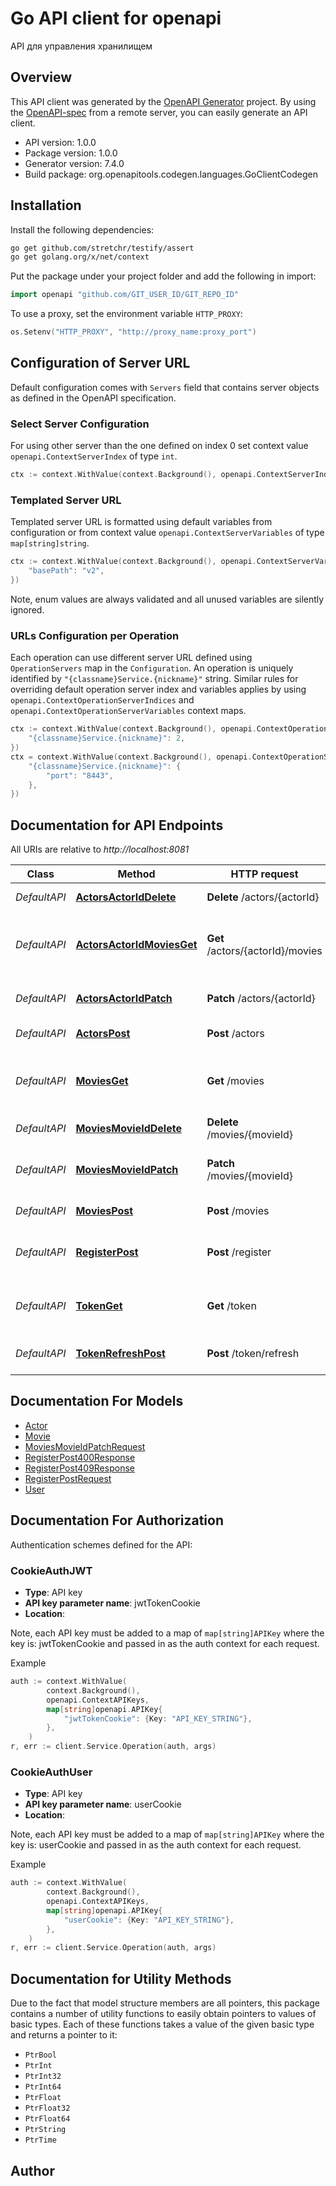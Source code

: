 # Go API client for openapi

API для управления хранилищем

## Overview
This API client was generated by the [OpenAPI Generator](https://openapi-generator.tech) project.  By using the [OpenAPI-spec](https://www.openapis.org/) from a remote server, you can easily generate an API client.

- API version: 1.0.0
- Package version: 1.0.0
- Generator version: 7.4.0
- Build package: org.openapitools.codegen.languages.GoClientCodegen

## Installation

Install the following dependencies:

```sh
go get github.com/stretchr/testify/assert
go get golang.org/x/net/context
```

Put the package under your project folder and add the following in import:

```go
import openapi "github.com/GIT_USER_ID/GIT_REPO_ID"
```

To use a proxy, set the environment variable `HTTP_PROXY`:

```go
os.Setenv("HTTP_PROXY", "http://proxy_name:proxy_port")
```

## Configuration of Server URL

Default configuration comes with `Servers` field that contains server objects as defined in the OpenAPI specification.

### Select Server Configuration

For using other server than the one defined on index 0 set context value `openapi.ContextServerIndex` of type `int`.

```go
ctx := context.WithValue(context.Background(), openapi.ContextServerIndex, 1)
```

### Templated Server URL

Templated server URL is formatted using default variables from configuration or from context value `openapi.ContextServerVariables` of type `map[string]string`.

```go
ctx := context.WithValue(context.Background(), openapi.ContextServerVariables, map[string]string{
	"basePath": "v2",
})
```

Note, enum values are always validated and all unused variables are silently ignored.

### URLs Configuration per Operation

Each operation can use different server URL defined using `OperationServers` map in the `Configuration`.
An operation is uniquely identified by `"{classname}Service.{nickname}"` string.
Similar rules for overriding default operation server index and variables applies by using `openapi.ContextOperationServerIndices` and `openapi.ContextOperationServerVariables` context maps.

```go
ctx := context.WithValue(context.Background(), openapi.ContextOperationServerIndices, map[string]int{
	"{classname}Service.{nickname}": 2,
})
ctx = context.WithValue(context.Background(), openapi.ContextOperationServerVariables, map[string]map[string]string{
	"{classname}Service.{nickname}": {
		"port": "8443",
	},
})
```

## Documentation for API Endpoints

All URIs are relative to *http://localhost:8081*

Class | Method | HTTP request | Description
------------ | ------------- | ------------- | -------------
*DefaultAPI* | [**ActorsActorIdDelete**](docs/DefaultAPI.md#actorsactoriddelete) | **Delete** /actors/{actorId} | Удаление актёра
*DefaultAPI* | [**ActorsActorIdMoviesGet**](docs/DefaultAPI.md#actorsactoridmoviesget) | **Get** /actors/{actorId}/movies | Получение списка фильмов с участнием актера
*DefaultAPI* | [**ActorsActorIdPatch**](docs/DefaultAPI.md#actorsactoridpatch) | **Patch** /actors/{actorId} | Изменение информации об актёре
*DefaultAPI* | [**ActorsPost**](docs/DefaultAPI.md#actorspost) | **Post** /actors | Добавление актёра
*DefaultAPI* | [**MoviesGet**](docs/DefaultAPI.md#moviesget) | **Get** /movies | Получение списка фильмов с сортировкой и поиском
*DefaultAPI* | [**MoviesMovieIdDelete**](docs/DefaultAPI.md#moviesmovieiddelete) | **Delete** /movies/{movieId} | Удаление фильма
*DefaultAPI* | [**MoviesMovieIdPatch**](docs/DefaultAPI.md#moviesmovieidpatch) | **Patch** /movies/{movieId} | Частичное обновление информации о фильме
*DefaultAPI* | [**MoviesPost**](docs/DefaultAPI.md#moviespost) | **Post** /movies | Добавление фильма
*DefaultAPI* | [**RegisterPost**](docs/DefaultAPI.md#registerpost) | **Post** /register | Регистрация пользователя и выдача токенов
*DefaultAPI* | [**TokenGet**](docs/DefaultAPI.md#tokenget) | **Get** /token | Получение информации о текущем токене
*DefaultAPI* | [**TokenRefreshPost**](docs/DefaultAPI.md#tokenrefreshpost) | **Post** /token/refresh | Обновление токена доступа


## Documentation For Models

 - [Actor](docs/Actor.md)
 - [Movie](docs/Movie.md)
 - [MoviesMovieIdPatchRequest](docs/MoviesMovieIdPatchRequest.md)
 - [RegisterPost400Response](docs/RegisterPost400Response.md)
 - [RegisterPost409Response](docs/RegisterPost409Response.md)
 - [RegisterPostRequest](docs/RegisterPostRequest.md)
 - [User](docs/User.md)


## Documentation For Authorization


Authentication schemes defined for the API:
### CookieAuthJWT

- **Type**: API key
- **API key parameter name**: jwtTokenCookie
- **Location**: 

Note, each API key must be added to a map of `map[string]APIKey` where the key is: jwtTokenCookie and passed in as the auth context for each request.

Example

```go
auth := context.WithValue(
		context.Background(),
		openapi.ContextAPIKeys,
		map[string]openapi.APIKey{
			"jwtTokenCookie": {Key: "API_KEY_STRING"},
		},
	)
r, err := client.Service.Operation(auth, args)
```

### CookieAuthUser

- **Type**: API key
- **API key parameter name**: userCookie
- **Location**: 

Note, each API key must be added to a map of `map[string]APIKey` where the key is: userCookie and passed in as the auth context for each request.

Example

```go
auth := context.WithValue(
		context.Background(),
		openapi.ContextAPIKeys,
		map[string]openapi.APIKey{
			"userCookie": {Key: "API_KEY_STRING"},
		},
	)
r, err := client.Service.Operation(auth, args)
```


## Documentation for Utility Methods

Due to the fact that model structure members are all pointers, this package contains
a number of utility functions to easily obtain pointers to values of basic types.
Each of these functions takes a value of the given basic type and returns a pointer to it:

* `PtrBool`
* `PtrInt`
* `PtrInt32`
* `PtrInt64`
* `PtrFloat`
* `PtrFloat32`
* `PtrFloat64`
* `PtrString`
* `PtrTime`

## Author



